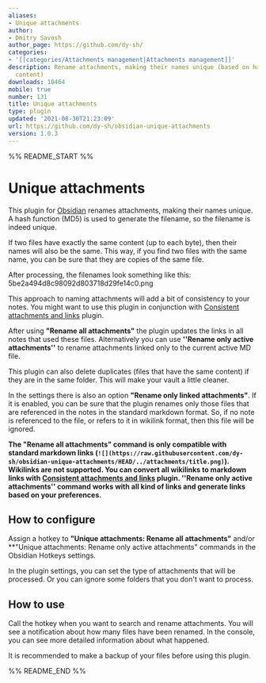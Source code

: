 ```yaml
---
aliases:
- Unique attachments
author:
- Dmitry Savosh
author_page: https://github.com/dy-sh/
categories:
- '[[categories/Attachments management|Attachments management]]'
description: Rename attachments, making their names unique (based on hashing of file
  content)
downloads: 10464
mobile: true
number: 131
title: Unique attachments
type: plugin
updated: '2021-08-30T21:23:09'
url: https://github.com/dy-sh/obsidian-unique-attachments
version: 1.0.3
---
```


%% README_START %%

# Unique attachments

This plugin for [Obsidian](https://obsidian.md/) renames attachments, making their names unique. 
A hash function (MD5) is used to generate the filename, so the filename is indeed unique.

If two files have exactly the same content (up to each byte), then their names will also be the same. This way, if you find two files with the same name, you can be sure that they are copies of the same file.

After processing, the filenames look something like this: 5be2a494d8c98092d803718d29fe14c0.png

This approach to naming attachments will add a bit of consistency to your notes. You might want to use this plugin in conjunction with [Consistent attachments and links](https://github.com/derwish-pro/obsidian-consistent-attachments-and-links) plugin.

After using **"Rename all attachments"** the plugin updates the links in all notes that used these files. Alternatively you can use **''Rename only active attachments''** to rename attachments linked only to the current active MD file.

This plugin can also delete duplicates (files that have the same content) if they are in the same folder. This will make your vault a little cleaner.

In the settings there is also an option **"Rename only linked attachments"**. If it is enabled, you can be sure that the plugin renames only those files that are referenced in the notes in the standard markdown format. So, if no note is referenced to the file, or refers to it in wikilink format, then this file will be ignored.

**The "Rename all attachments" command is only compatible with standard markdown links (`![](https://raw.githubusercontent.com/dy-sh/obsidian-unique-attachments/HEAD/../attachments/title.png)`). Wikilinks are not supported. You can convert all wikilinks to markdown links with [Consistent attachments and links](https://github.com/derwish-pro/obsidian-consistent-attachments-and-links) plugin. ''Rename only active attachments'' command works with all kind of links and generate links based on your preferences.**

## How to configure

Assign a hotkey to **"Unique attachments: Rename all attachments"** and/or **"Unique attachments: Rename only active attachments" commands in the Obsidian Hotkeys settings.

In the plugin settings, you can set the type of attachments that will be processed. Or you can ignore some folders that you don't want to process.

## How to use

Call the hotkey when you want to search and rename attachments. You will see a notification about how many files have been renamed. In the console, you can see more detailed information about what happened.


It is recommended to make a backup of your files before using this plugin.


%% README_END %%